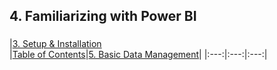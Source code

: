 ## 4. Familiarizing with Power BI

###

###


|[3. Setup & Installation](https://github.com/ErikKBethke/powerbilearn/blob/master/docs/Setup%20%26%20Installation.md#3-setup--installation)  
|[Table of Contents](https://github.com/ErikKBethke/powerbilearn#table-of-contents)|[5. Basic Data Management](https://github.com/ErikKBethke/powerbilearn/blob/master/docs/Basic%20Data%20Management.md#5-basic-data-management)|
|:---:|:---:|:---:|
